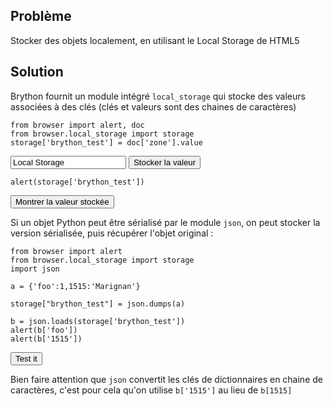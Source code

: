 Problème
--------

Stocker des objets localement, en utilisant le Local Storage de HTML5


Solution
--------

Brython fournit un module intégré `local_storage` qui stocke des valeurs associées à des clés (clés et valeurs sont des chaines de caractères)

    from browser import alert, doc
    from browser.local_storage import storage
    storage['brython_test'] = doc['zone'].value
    
<input id="zone" value="Local Storage">
<button onclick="show_locstor(0)">Stocker la valeur</button>

    alert(storage['brython_test'])

<button onclick="show_locstor(1)">Montrer la valeur stockée</button>


<script type="text/python3">
from browser import doc
def show_locstor(num):
    src = doc.get(selector="pre.marked")[num].text
    exec(src)
</script>

Si un objet Python peut être sérialisé par le module `json`, on peut stocker la version sérialisée, puis récupérer l'objet original :

    from browser import alert
    from browser.local_storage import storage
    import json
    
    a = {'foo':1,1515:'Marignan'}
    
    storage["brython_test"] = json.dumps(a)
    
    b = json.loads(storage['brython_test'])
    alert(b['foo'])
    alert(b['1515'])

<button onclick="show_locstor(2)">Test it</button>

Bien faire attention que `json` convertit les clés de dictionnaires en chaine de caractères, c'est pour cela qu'on utilise `b['1515']` au lieu de `b[1515]`
